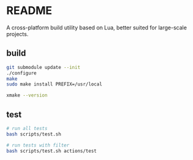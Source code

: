 # README

A cross-platform build utility based on Lua, better suited for large-scale projects.

## build

```bash
git submodule update --init
./configure
make
sudo make install PREFIX=/usr/local

xmake --version
```

## test

```bash
# run all tests
bash scripts/test.sh

# run tests with filter
bash scripts/test.sh actions/test
```
